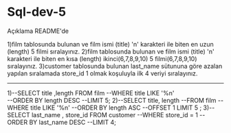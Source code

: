 # Sql-dev-5
Açıklama README'de

1)film tablosunda bulunan ve film ismi (title) 'n' karakteri ile biten en uzun (length) 5 filmi sıralayınız.
2)film tablosunda bulunan ve film ismi (title) 'n' karakteri ile biten en kısa (length) ikinci(6,7,8,9,10) 5 filmi(6,7,8,9,10) sıralayınız.
3)customer tablosunda bulunan last_name sütununa göre azalan yapılan sıralamada store_id 1 olmak koşuluyla ilk 4 veriyi sıralayınız.
*************************************************************************************************************************************

1)--SELECT title ,length FROM film
--WHERE title LIKE '%n'  
--ORDER BY  length DESC
--LIMIT 5;
2)--SELECT title, length 
--FROM film 
--WHERE title LIKE '%n' 
--ORDER BY length ASC
--OFFSET 1 LIMIT 5 ;
3)--SELECT last_name , store_id FROM customer
--WHERE store_id = 1 
--ORDER BY last_name DESC
--LIMIT 4;
